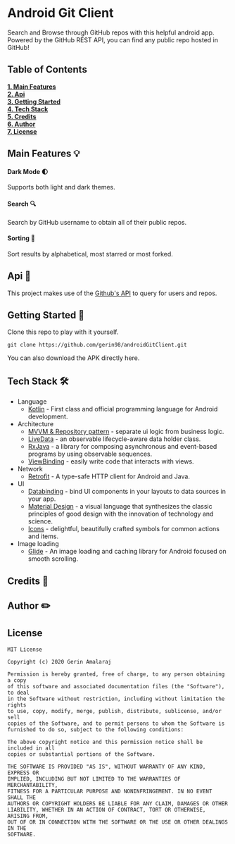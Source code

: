 # Android Git Client
Search and Browse through GitHub repos with this helpful android app. Powered by the GitHub REST API, you can find any public repo hosted in GitHub!

## Table of Contents
**[1. Main Features](#main-features-bulb)**<br>
**[2. Api](#api-newspaper)**<br>
**[3. Getting Started](#getting-started-rocket)**<br>
**[4. Tech Stack](#tech-stack-hammer_and_wrench)**<br>
**[5. Credits](#credits-closed_book)**<br>
**[6. Author](#author-pencil2)**<br>
**[7. License](#license)**<br>

## Main Features :bulb:

#### Dark Mode :first_quarter_moon:
Supports both light and dark themes.

#### Search :mag:
Search by GitHub username to obtain all of their public repos.

#### Sorting :open_file_folder:
Sort results by alphabetical, most starred or most forked.

## Api :newspaper:
This project makes use of the [Github's API](https://docs.github.com/en/rest) to query for users and repos. 

## Getting Started :rocket:
Clone this repo to play with it yourself. 
```
git clone https://github.com/gerin98/androidGitClient.git
```
You can also download the APK directly here.

## Tech Stack :hammer_and_wrench:
- Language
  - [Kotlin](https://kotlinlang.org/) - First class and official programming language for Android development.
- Architecture
  - [MVVM & Repository pattern](https://developer.android.com/jetpack/docs/guide#overview) - separate ui logic from business logic.
  - [LiveData](https://developer.android.com/topic/libraries/architecture/livedata) - an observable lifecycle-aware data holder class.
  - [RxJava](https://github.com/ReactiveX/RxJava) - a library for composing asynchronous and event-based programs by using observable sequences.
  - [ViewBinding](https://developer.android.com/topic/libraries/view-binding) - easily write code that interacts with views.
- Network
  - [Retrofit](https://square.github.io/retrofit/) - A type-safe HTTP client for Android and Java.
- UI
  - [Databinding](https://developer.android.com/topic/libraries/data-binding) - bind UI components in your layouts to data sources in your app.
  - [Material Design](https://material.io/design) - a visual language that synthesizes the classic principles of good design with the innovation of technology and science.
  - [Icons](https://material.io/resources/icons/?style=baseline) - delightful, beautifully crafted symbols for common actions and items.
- Image loading
  - [Glide](https://github.com/bumptech/glide) - An image loading and caching library for Android focused on smooth scrolling.
## Credits :closed_book:

## Author :pencil2:

## License
```
MIT License

Copyright (c) 2020 Gerin Amalaraj

Permission is hereby granted, free of charge, to any person obtaining a copy
of this software and associated documentation files (the "Software"), to deal
in the Software without restriction, including without limitation the rights
to use, copy, modify, merge, publish, distribute, sublicense, and/or sell
copies of the Software, and to permit persons to whom the Software is
furnished to do so, subject to the following conditions:

The above copyright notice and this permission notice shall be included in all
copies or substantial portions of the Software.

THE SOFTWARE IS PROVIDED "AS IS", WITHOUT WARRANTY OF ANY KIND, EXPRESS OR
IMPLIED, INCLUDING BUT NOT LIMITED TO THE WARRANTIES OF MERCHANTABILITY,
FITNESS FOR A PARTICULAR PURPOSE AND NONINFRINGEMENT. IN NO EVENT SHALL THE
AUTHORS OR COPYRIGHT HOLDERS BE LIABLE FOR ANY CLAIM, DAMAGES OR OTHER
LIABILITY, WHETHER IN AN ACTION OF CONTRACT, TORT OR OTHERWISE, ARISING FROM,
OUT OF OR IN CONNECTION WITH THE SOFTWARE OR THE USE OR OTHER DEALINGS IN THE
SOFTWARE.
```
